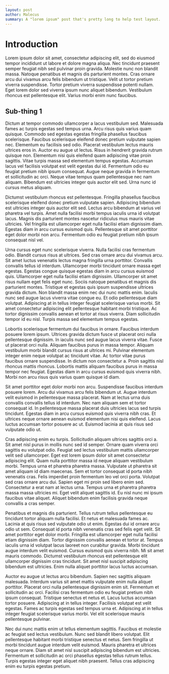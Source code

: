 ```yaml
---
layout: post
author: Malecus
summary: A "lorem ipsum" post that's pretty long to help test layout.
---
```


# Introduction

Lorem ipsum dolor sit amet, consectetur adipiscing elit, sed do eiusmod tempor incididunt ut labore et dolore magna aliqua. Nec tincidunt praesent semper feugiat nibh sed pulvinar proin gravida. Molestie nunc non blandit massa. Natoque penatibus et magnis dis parturient montes. Cras ornare arcu dui vivamus arcu felis bibendum ut tristique. Velit ut tortor pretium viverra suspendisse. Tortor pretium viverra suspendisse potenti nullam. Eget lorem dolor sed viverra ipsum nunc aliquet bibendum. Vestibulum rhoncus est pellentesque elit. Varius morbi enim nunc faucibus.

## Sub-thing 1

Dictum at tempor commodo ullamcorper a lacus vestibulum sed. Malesuada fames ac turpis egestas sed tempus urna. Arcu risus quis varius quam quisque. Commodo sed egestas egestas fringilla phasellus faucibus scelerisque. Faucibus scelerisque eleifend donec pretium vulputate sapien nec. Elementum eu facilisis sed odio. Placerat vestibulum lectus mauris ultrices eros in. Auctor eu augue ut lectus. Risus in hendrerit gravida rutrum quisque non. Elementum nisi quis eleifend quam adipiscing vitae proin sagittis. Vitae turpis massa sed elementum tempus egestas. Accumsan lacus vel facilisis volutpat est velit egestas dui id. Fermentum odio eu feugiat pretium nibh ipsum consequat. Augue neque gravida in fermentum et sollicitudin ac orci. Neque vitae tempus quam pellentesque nec nam aliquam. Bibendum est ultricies integer quis auctor elit sed. Urna nunc id cursus metus aliquam.

Dictumst vestibulum rhoncus est pellentesque. Fringilla phasellus faucibus scelerisque eleifend donec pretium vulputate sapien. Adipiscing bibendum est ultricies integer quis auctor elit sed. Lectus arcu bibendum at varius vel pharetra vel turpis. Amet nulla facilisi morbi tempus iaculis urna id volutpat lacus. Magnis dis parturient montes nascetur ridiculus mus mauris vitae ultricies. Vel fringilla est ullamcorper eget nulla facilisi etiam dignissim diam. Egestas diam in arcu cursus euismod quis. Pellentesque sit amet porttitor eget dolor morbi non arcu. Fermentum odio eu feugiat pretium nibh ipsum consequat nisl vel.

Urna cursus eget nunc scelerisque viverra. Nulla facilisi cras fermentum odio. Blandit cursus risus at ultrices. Sed cras ornare arcu dui vivamus arcu. Sit amet luctus venenatis lectus magna fringilla urna porttitor. Convallis convallis tellus id interdum. Ullamcorper morbi tincidunt ornare massa eget egestas. Egestas congue quisque egestas diam in arcu cursus euismod quis. Ullamcorper eget nulla facilisi etiam dignissim. Ullamcorper sit amet risus nullam eget felis eget nunc. Sociis natoque penatibus et magnis dis parturient montes. Tristique et egestas quis ipsum suspendisse ultrices gravida dictum. Non blandit massa enim nec dui nunc mattis enim. Iaculis nunc sed augue lacus viverra vitae congue eu. Et odio pellentesque diam volutpat. Adipiscing at in tellus integer feugiat scelerisque varius morbi. Sit amet consectetur adipiscing elit pellentesque habitant morbi tristique. Ac tortor dignissim convallis aenean et tortor at risus viverra. Diam sollicitudin tempor id eu nisl. Turpis massa sed elementum tempus egestas.

Lobortis scelerisque fermentum dui faucibus in ornare. Faucibus interdum posuere lorem ipsum. Ultrices gravida dictum fusce ut placerat orci nulla pellentesque dignissim. In iaculis nunc sed augue lacus viverra vitae. Fusce ut placerat orci nulla. Aliquam faucibus purus in massa tempor. Aliquam vestibulum morbi blandit cursus risus at ultrices mi. Pulvinar elementum integer enim neque volutpat ac tincidunt vitae. Ac tortor vitae purus faucibus ornare suspendisse. In dictum non consectetur a. Proin sagittis nisl rhoncus mattis rhoncus. Lobortis mattis aliquam faucibus purus in massa tempor nec feugiat. Egestas diam in arcu cursus euismod quis viverra nibh. Morbi non arcu risus quis varius quam quisque id diam.

Sit amet porttitor eget dolor morbi non arcu. Suspendisse faucibus interdum posuere lorem. Arcu dui vivamus arcu felis bibendum ut. Augue interdum velit euismod in pellentesque massa placerat. Nam at lectus urna duis convallis convallis tellus id interdum. Nec nam aliquam sem et tortor consequat id. In pellentesque massa placerat duis ultricies lacus sed turpis tincidunt. Egestas diam in arcu cursus euismod quis viverra nibh cras. Et ultrices neque ornare aenean euismod elementum nisi quis eleifend. Lacus luctus accumsan tortor posuere ac ut. Euismod lacinia at quis risus sed vulputate odio ut.

Cras adipiscing enim eu turpis. Sollicitudin aliquam ultrices sagittis orci a. Sit amet nisl purus in mollis nunc sed id semper. Ornare quam viverra orci sagittis eu volutpat odio. Feugiat sed lectus vestibulum mattis ullamcorper velit sed ullamcorper. Eget est lorem ipsum dolor sit amet consectetur adipiscing elit. Quam nulla porttitor massa id neque aliquam vestibulum morbi. Tempus urna et pharetra pharetra massa. Vulputate ut pharetra sit amet aliquam id diam maecenas. Sem et tortor consequat id porta nibh venenatis cras. Felis imperdiet proin fermentum leo vel orci porta. Volutpat sed cras ornare arcu dui. Sapien eget mi proin sed libero enim sed. Consectetur a erat nam at lectus urna. Tempus urna et pharetra pharetra massa massa ultricies mi. Eget velit aliquet sagittis id. Eu nisl nunc mi ipsum faucibus vitae aliquet. Aliquet bibendum enim facilisis gravida neque convallis a cras semper.

Penatibus et magnis dis parturient. Tellus rutrum tellus pellentesque eu tincidunt tortor aliquam nulla facilisi. Et netus et malesuada fames ac. Lacinia at quis risus sed vulputate odio ut enim. Egestas dui id ornare arcu odio ut sem. Consequat id porta nibh venenatis cras sed felis eget velit. Sit amet porttitor eget dolor morbi. Fringilla est ullamcorper eget nulla facilisi etiam dignissim diam. Tortor dignissim convallis aenean et tortor at. Tempus iaculis urna id volutpat lacus laoreet non curabitur gravida. Morbi tincidunt augue interdum velit euismod. Cursus euismod quis viverra nibh. Mi sit amet mauris commodo. Dictumst vestibulum rhoncus est pellentesque elit ullamcorper dignissim cras tincidunt. Sit amet nisl suscipit adipiscing bibendum est ultricies. Enim nulla aliquet porttitor lacus luctus accumsan.

Auctor eu augue ut lectus arcu bibendum. Sapien nec sagittis aliquam malesuada. Interdum varius sit amet mattis vulputate enim nulla aliquet porttitor. Placerat orci nulla pellentesque dignissim enim sit. Fermentum et sollicitudin ac orci. Facilisi cras fermentum odio eu feugiat pretium nibh ipsum consequat. Tristique senectus et netus et. Lacus luctus accumsan tortor posuere. Adipiscing at in tellus integer. Facilisis volutpat est velit egestas. Fames ac turpis egestas sed tempus urna et. Adipiscing at in tellus integer feugiat scelerisque varius morbi. Vel elit scelerisque mauris pellentesque pulvinar.

Nec dui nunc mattis enim ut tellus elementum sagittis. Faucibus et molestie ac feugiat sed lectus vestibulum. Nunc sed blandit libero volutpat. Elit pellentesque habitant morbi tristique senectus et netus. Sem fringilla ut morbi tincidunt augue interdum velit euismod. Mauris pharetra et ultrices neque ornare. Diam sit amet nisl suscipit adipiscing bibendum est ultricies. Fermentum et sollicitudin ac orci phasellus egestas tellus rutrum tellus. Turpis egestas integer eget aliquet nibh praesent. Tellus cras adipiscing enim eu turpis egestas pretium.